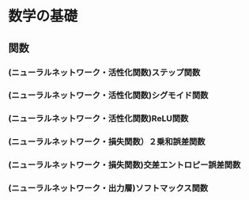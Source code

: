 # 数学の基礎

## 関数

### (ニューラルネットワーク・活性化関数)ステップ関数

### (ニューラルネットワーク・活性化関数)シグモイド関数

### (ニューラルネットワーク・活性化関数)ReLU関数

### (ニューラルネットワーク・損失関数）２乗和誤差関数

### (ニューラルネットワーク・損失関数)交差エントロピー誤差関数

### (ニューラルネットワーク・出力層)ソフトマックス関数
